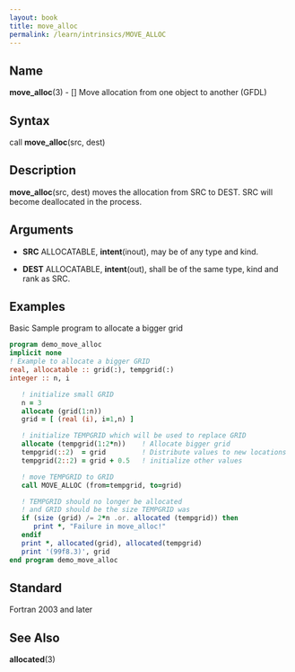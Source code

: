 ```yaml
---
layout: book
title: move_alloc
permalink: /learn/intrinsics/MOVE_ALLOC
---
```

## __Name__

__move\_alloc__(3) - \[\] Move allocation from one object to another
(GFDL)

## __Syntax__

call __move\_alloc__(src, dest)

## __Description__

__move\_alloc__(src, dest) moves the allocation from SRC to DEST. SRC
will become deallocated in the process.

## __Arguments__

  - __SRC__
    ALLOCATABLE, __intent__(inout), may be of any type and kind.

  - __DEST__
    ALLOCATABLE, __intent__(out), shall be of the same type, kind and
    rank as SRC.

## __Examples__

Basic Sample program to allocate a bigger grid

```fortran
program demo_move_alloc
implicit none
! Example to allocate a bigger GRID
real, allocatable :: grid(:), tempgrid(:)
integer :: n, i

   ! initialize small GRID
   n = 3
   allocate (grid(1:n))
   grid = [ (real (i), i=1,n) ]

   ! initialize TEMPGRID which will be used to replace GRID
   allocate (tempgrid(1:2*n))    ! Allocate bigger grid
   tempgrid(::2)  = grid         ! Distribute values to new locations
   tempgrid(2::2) = grid + 0.5   ! initialize other values

   ! move TEMPGRID to GRID
   call MOVE_ALLOC (from=tempgrid, to=grid)

   ! TEMPGRID should no longer be allocated
   ! and GRID should be the size TEMPGRID was
   if (size (grid) /= 2*n .or. allocated (tempgrid)) then
      print *, "Failure in move_alloc!"
   endif
   print *, allocated(grid), allocated(tempgrid)
   print '(99f8.3)', grid
end program demo_move_alloc
```

## __Standard__

Fortran 2003 and later

## __See Also__

__allocated__(3)
